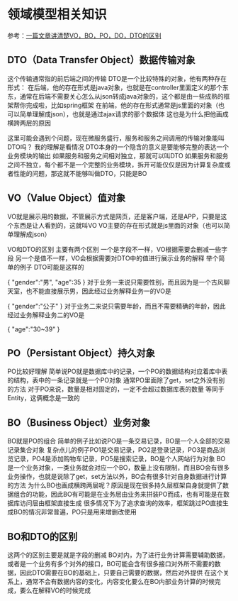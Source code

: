 # 领域模型相关知识

参考：[一篇文章讲清楚VO，BO，PO，DO，DTO的区别](https://segmentfault.com/a/1190000021561523)

## DTO（Data Transfer Object）数据传输对象
这个传输通常指的前后端之间的传输
DTO是一个比较特殊的对象，他有两种存在形式：
在后端，他的存在形式是java对象，也就是在controller里面定义的那个东东，通常在后端不需要关心怎么从json转成java对象的，这个都是由一些成熟的框架帮你完成啦，比如spring框架
在前端，他的存在形式通常是js里面的对象（也可以简单理解成json），也就是通过ajax请求的那个数据体
这也是为什么把他画成横跨两层的原因

这里可能会遇到个问题，现在微服务盛行，服务和服务之间调用的传输对象能叫DTO吗？
我的理解是看情况
DTO本身的一个隐含的意义是要能够完整的表达一个业务模块的输出
如果服务和服务之间相对独立，那就可以叫DTO
如果服务和服务之间不独立，每个都不是一个完整的业务模块，拆开可能仅仅是因为计算复杂度或者性能的问题，那这就不能够叫做DTO，只能是BO

## VO（Value Object）值对象
VO就是展示用的数据，不管展示方式是网页，还是客户端，还是APP，只要是这个东西是让人看到的，这就叫VO
VO主要的存在形式就是js里面的对象（也可以简单理解成json）

VO和DTO的区别
主要有两个区别
一个是字段不一样，VO根据需要会删减一些字段
另一个是值不一样，VO会根据需要对DTO中的值进行展示业务的解释
举个简单的例子
DTO可能是这样的

{
    "gender":"男",
    "age":35
}
对于业务一来说只需要性别，而且因为是一个古风聊天室，也不能直接展示男，因此经过业务解释业务一的VO是

{
    "gender":"公子"
}
对于业务二来说只需要年龄，而且不需要精确的年龄，因此经过业务解释业务二的VO是

{
    "age":"30~39"
}

## PO（Persistant Object）持久对象
PO比较好理解
简单说PO就是数据库中的记录，一个PO的数据结构对应着库中表的结构，表中的一条记录就是一个PO对象
通常PO里面除了get，set之外没有别的方法
对于PO来说，数量是相对固定的，一定不会超过数据库表的数量
等同于Entity，这俩概念是一致的

## BO（Business Object）业务对象
BO就是PO的组合
简单的例子比如说PO是一条交易记录，BO是一个人全部的交易记录集合对象
复杂点儿的例子PO1是交易记录，PO2是登录记录，PO3是商品浏览记录，PO4是添加购物车记录，PO5是搜索记录，BO是个人网站行为对象
BO是一个业务对象，一类业务就会对应一个BO，数量上没有限制，而且BO会有很多业务操作，也就是说除了get，set方法以外，BO会有很多针对自身数据进行计算的方法
为什么BO也画成横跨两层呢？原因是现在很多持久层框架自身就提供了数据组合的功能，因此BO有可能是在业务层由业务来拼装PO而成，也有可能是在数据库访问层由框架直接生成
很多情况下为了追求查询的效率，框架跳过PO直接生成BO的情况非常普遍，PO只是用来增删改使用

## BO和DTO的区别
这两个的区别主要是就是字段的删减
BO对内，为了进行业务计算需要辅助数据，或者是一个业务有多个对外的接口，BO可能会含有很多接口对外所不需要的数据，因此DTO需要在BO的基础上，只要自己需要的数据，然后对外提供
在这个关系上，通常不会有数据内容的变化，内容变化要么在BO内部业务计算的时候完成，要么在解释VO的时候完成

